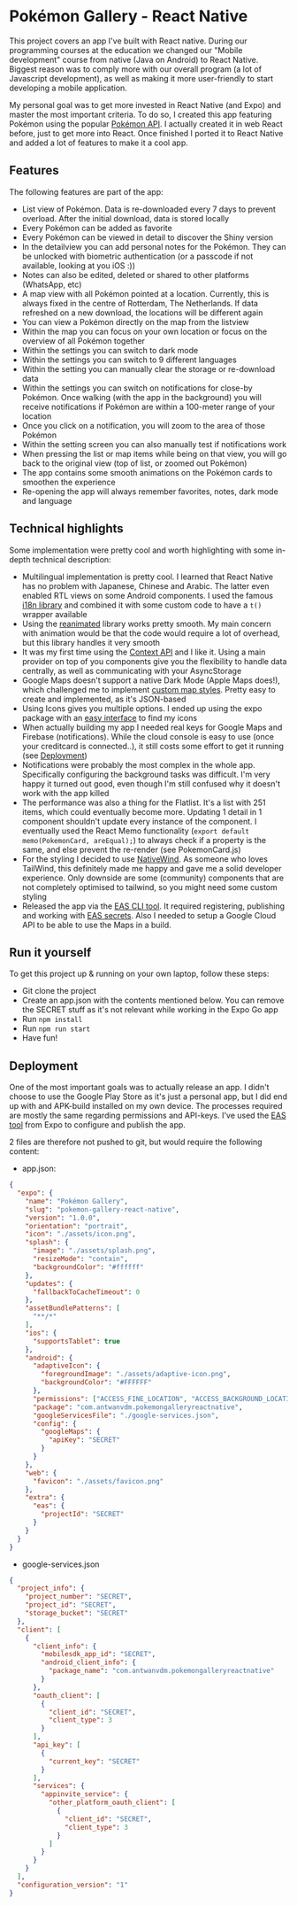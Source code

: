 # Pokémon Gallery - React Native
This project covers an app I've built with React native. During our programming
courses at the education we changed our "Mobile development" course from native
(Java on Android) to React Native. Biggest reason was to comply more with our 
overall program (a lot of Javascript development), as well as making it more 
user-friendly to start developing a mobile application.

My personal goal was to get more invested in React Native (and Expo) and master
the most important criteria. To do so, I created this app featuring Pokémon using
the popular [Pokémon API](https://pokeapi.co/). I actually created it in web React
before, just to get more into React. Once finished I ported it to React Native
and added a lot of features to make it a cool app.

## Features
The following features are part of the app:

- List view of Pokémon. Data is re-downloaded every 7 days to prevent overload.
  After the initial download, data is stored locally
- Every Pokémon can be added as favorite
- Every Pokémon can be viewed in detail to discover the Shiny version
- In the detailview you can add personal notes for the Pokémon. They can be
  unlocked with biometric authentication (or a passcode if not available,
  looking at you iOS :))
- Notes can also be edited, deleted or shared to other platforms (WhatsApp, etc)
- A map view with all Pokémon pointed at a location. Currently, this is always
  fixed in the centre of Rotterdam, The Netherlands. If data refreshed on a new
  download, the locations will be different again
- You can view a Pokémon directly on the map from the listview
- Within the map you can focus on your own location or focus on the overview of
  all Pokémon together
- Within the settings you can switch to dark mode
- Within the settings you can switch to 9 different languages
- Within the setting you can manually clear the storage or re-download data
- Within the settings you can switch on notifications for close-by Pokémon. Once
  walking (with the app in the background) you will receive notifications if
  Pokémon are within a 100-meter range of your location
- Once you click on a notification, you will zoom to the area of those Pokémon
- Within the setting screen you can also manually test if notifications work
- When pressing the list or map items while being on that view, you will go back
  to the original view (top of list, or zoomed out Pokémon)
- The app contains some smooth animations on the Pokémon cards to smoothen the
  experience
- Re-opening the app will always remember favorites, notes, dark mode and language

## Technical highlights
Some implementation were pretty cool and worth highlighting with some in-depth
technical description:

- Multilingual implementation is pretty cool. I learned that React Native has no
  problem with Japanese, Chinese and Arabic. The latter even enabled RTL views
  on some Android components. I used the famous [i18n library](https://www.npmjs.com/package/i18n-js)
  and combined it with some custom code to have a `t()` wrapper available
- Using the [reanimated](https://docs.expo.dev/versions/latest/sdk/reanimated/)
  library works pretty smooth. My main concern with animation would be that the
  code would require a lot of overhead, but this library handles it very smooth
- It was my first time using the [Context API](https://react.dev/reference/react/useContext)
  and I like it. Using a main provider on top of you components give you the 
  flexibility to handle data centrally, as well as communicating with your AsyncStorage
- Google Maps doesn't support a native Dark Mode (Apple Maps does!), which challenged
  me to implement [custom map styles](https://mapstyle.withgoogle.com/). Pretty easy
  to create and implemented, as it's JSON-based
- Using Icons gives you multiple options. I ended up using the expo package with an 
  [easy interface](https://icons.expo.fyi/) to find my icons
- When actually building my app I needed real keys for Google Maps and Firebase
  (notifications). While the cloud console is easy to use (once your creditcard is
  connected..), it still costs some effort to get it running (see [Deployment](#deployment))
- Notifications were probably the most complex in the whole app. Specifically
  configuring the background tasks was difficult. I'm very happy it turned out good,
  even though I'm still confused why it doesn't work with the app killed
- The performance was also a thing for the Flatlist. It's a list with 251 items,
  which could eventually become more. Updating 1 detail in 1 component shouldn't
  update every instance of the component. I eventually used the React Memo 
  functionality (`export default memo(PokemonCard, areEqual);`) to always check if a
  property is the same, and else prevent the re-render (see PokemonCard.js)
- For the styling I decided to use [NativeWind](https://www.nativewind.dev/). As
  someone who loves TailWind, this definitely made me happy and gave me a solid
  developer experience. Only downside are some (community) components that are not 
  completely optimised to tailwind, so you might need some custom styling
- Released the app via the [EAS CLI tool](https://docs.expo.dev/build/setup/). It
  required registering, publishing and working with [EAS secrets](https://docs.expo.dev/build-reference/variables/#using-secrets-in-environment-variables).
  Also I needed to setup a Google Cloud API to be able to use the Maps in a build.

## Run it yourself
To get this project up & running on your own laptop, follow these steps:
- Git clone the project
- Create an app.json with the contents mentioned below. You can remove the
  SECRET stuff as it's not relevant while working in the Expo Go app
- Run `npm install`
- Run `npm run start`
- Have fun!

## Deployment
One of the most important goals was to actually release an app. I didn't choose 
to use the Google Play Store as it's just a personal app, but I did end up with
and APK-build installed on my own device. The processes required are mostly the
same regarding permissions and API-keys. I've used the [EAS tool](https://docs.expo.dev/build/setup/)
from Expo to configure and publish the app.

2 files are therefore not pushed to git, but would require the following content:

- app.json:

```json
{
  "expo": {
    "name": "Pokémon Gallery",
    "slug": "pokemon-gallery-react-native",
    "version": "1.0.0",
    "orientation": "portrait",
    "icon": "./assets/icon.png",
    "splash": {
      "image": "./assets/splash.png",
      "resizeMode": "contain",
      "backgroundColor": "#ffffff"
    },
    "updates": {
      "fallbackToCacheTimeout": 0
    },
    "assetBundlePatterns": [
      "**/*"
    ],
    "ios": {
      "supportsTablet": true
    },
    "android": {
      "adaptiveIcon": {
        "foregroundImage": "./assets/adaptive-icon.png",
        "backgroundColor": "#FFFFFF"
      },
      "permissions": ["ACCESS_FINE_LOCATION", "ACCESS_BACKGROUND_LOCATION", "USE_BIOMETRIC", "USE_FINGERPRINT"],
      "package": "com.antwanvdm.pokemongalleryreactnative",
      "googleServicesFile": "./google-services.json",
      "config": {
        "googleMaps": {
          "apiKey": "SECRET"
        }
      }
    },
    "web": {
      "favicon": "./assets/favicon.png"
    },
    "extra": {
      "eas": {
        "projectId": "SECRET"
      }
    }
  }
}
```

- google-services.json

```json
{
  "project_info": {
    "project_number": "SECRET",
    "project_id": "SECRET",
    "storage_bucket": "SECRET"
  },
  "client": [
    {
      "client_info": {
        "mobilesdk_app_id": "SECRET",
        "android_client_info": {
          "package_name": "com.antwanvdm.pokemongalleryreactnative"
        }
      },
      "oauth_client": [
        {
          "client_id": "SECRET",
          "client_type": 3
        }
      ],
      "api_key": [
        {
          "current_key": "SECRET"
        }
      ],
      "services": {
        "appinvite_service": {
          "other_platform_oauth_client": [
            {
              "client_id": "SECRET",
              "client_type": 3
            }
          ]
        }
      }
    }
  ],
  "configuration_version": "1"
}
```
